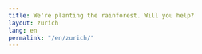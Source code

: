 ```yaml
---
title: We're planting the rainforest. Will you help?
layout: zurich
lang: en
permalink: "/en/zurich/"
---
```

